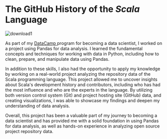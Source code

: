 # The GitHub History of the *Scala* Language

![download1](https://user-images.githubusercontent.com/120349975/222654824-f85fd298-cc65-475f-883b-bb28cbddcac7.png)


As part of my [ DataCamp ](https://www.datacamp.com/profile/andreigegliuk) program for becoming a data scientist, I worked on a project using Pandas for data analysis. 
I learned the fundamental concepts and techniques for working with data in Python, including how to clean, prepare, and manipulate data using Pandas.

In addition to these skills, I also had the opportunity to apply my knowledge by working on a real-world project analyzing the repository data of the Scala programming language. 
This project allowed me to uncover insights about Scala's development history and contributors, including who has had the most influence and who are the experts in the language. 
By utilizing both version control system (Git) and project hosting site (GitHub) data, and creating visualizations, I was able to showcase my findings and deepen my understanding of data analysis.

Overall, this project has been a valuable part of my journey to becoming a data scientist and has provided me with a solid foundation in using Pandas for data analysis, as well as hands-on experience in analyzing open source project repository data.
